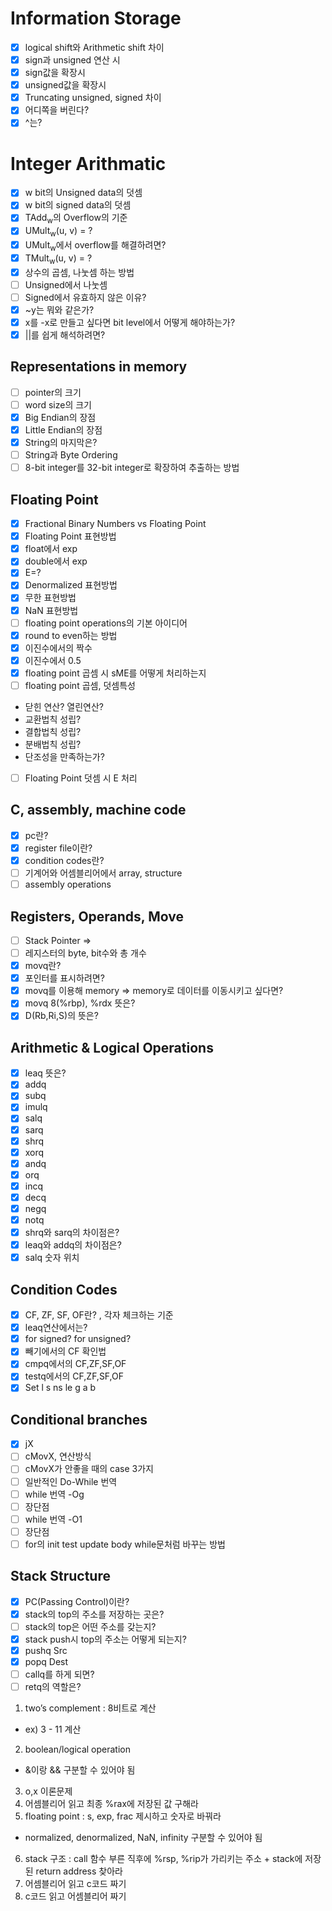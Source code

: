 # Information Storage
- [x] logical shift와 Arithmetic shift 차이
- [x] sign과 unsigned 연산 시
- [x] sign값을 확장시
- [x] unsigned값을 확장시
- [x] Truncating unsigned, signed 차이
- [x] 어디쪽을 버린다?
- [x] ^는?

# Integer Arithmatic
- [x] w bit의 Unsigned data의 덧셈
- [x] w bit의 signed data의 덧셈
- [x] TAdd<sub>w</sub>의 Overflow의 기준
- [x] UMult<sub>w</sub>(u, v) = ?
- [x] UMult<sub>w</sub>에서 overflow를 해결하려면?
- [x] TMult<sub>w</sub>(u, v) = ?
- [x] 상수의 곱셈, 나눗셈 하는 방법
- [ ] Unsigned에서 나눗셈
- [ ] Signed에서 유효하지 않은 이유?
- [x] ~y는 뭐와 같은가?
- [x] x를 -x로 만들고 싶다면 bit level에서 어떻게 해야하는가?
- [x] \|\|를 쉽게 해석하려면?

## Representations in memory
- [ ] pointer의 크기
- [ ] word size의 크기
- [x] Big Endian의 장점
- [x] Little Endian의 장점
- [x] String의 마지막은?
- [ ] String과 Byte Ordering
- [ ] 8-bit integer를 32-bit integer로 확장하여 추출하는 방법

## Floating Point
- [x] Fractional Binary Numbers vs Floating Point
- [x] Floating Point 표현방법
- [x] float에서 exp
- [x] double에서 exp
- [x] E=?
- [x] Denormalized 표현방법
- [x] 무한 표현방법
- [x] NaN 표현방법
- [ ] floating point operations의 기본 아이디어
- [x] round to even하는 방법
- [x] 이진수에서의 짝수
- [x] 이진수에서 0.5
- [x] floating point 곱셈 시 sME를 어떻게 처리하는지
- [ ] floating point 곱셈, 덧셈특성
- 닫힌 연산? 열린연산?
- 교환법칙 성립?
- 결합법칙 성립?
- 분배법칙 성립?
- 단조성을 만족하는가?
- [ ] Floating Point 덧셈 시 E 처리

## C, assembly, machine code
- [x] pc란?
- [x] register file이란?
- [x] condition codes란?
- [ ] 기계어와 어셈블리어에서 array, structure
- [ ] assembly operations

## Registers, Operands, Move
- [ ] Stack Pointer => 
- [ ] 레지스터의 byte, bit수와 총 개수
- [x] movq란?
- [x] 포인터를 표시하려면?
- [x] movq를 이용해 memory => memory로 데이터를 이동시키고 싶다면?
- [x] movq 8(%rbp), %rdx 뜻은?
- [x] D(Rb,Ri,S)의 뜻은?

## Arithmetic & Logical Operations
- [x] leaq 뜻은?
- [x] addq
- [x] subq
- [x] imulq
- [x] salq
- [x] sarq
- [x] shrq
- [x] xorq
- [x] andq
- [x] orq
- [x] incq
- [x] decq
- [x] negq
- [x] notq
- [x] shrq와 sarq의 차이점은?
- [x] leaq와 addq의 차이점은?
- [x] salq 숫자 위치
## Condition Codes
- [x] CF, ZF, SF, OF란? , 각자 체크하는 기준
- [x] leaq연산에서는?
- [x] for signed? for unsigned?
- [x] 빼기에서의 CF 확인법
- [x] cmpq에서의 CF,ZF,SF,OF
- [x] testq에서의 CF,ZF,SF,OF
- [x] Set l s ns le g a b

## Conditional branches
- [x] jX
- [ ] cMovX, 연산방식
- [ ] cMovX가 안좋을 때의 case 3가지
- [ ] 일반적인 Do-While 번역
- [ ] while 번역 -Og
- [ ] 장단점
- [ ] while 번역 -O1
- [ ] 장단점
- [ ] for의 init test update body while문처럼 바꾸는 방법

## Stack Structure
- [x] PC(Passing Control)이란?
- [x] stack의 top의 주소를 저장하는 곳은?
- [ ] stack의 top은 어떤 주소를 갖는지?
- [x] stack push시 top의 주소는 어떻게 되는지?
- [x] pushq Src
- [x] popq Dest
- [ ] callq를 하게 되면?
- [ ] retq의 역할은?

1. two’s complement : 8비트로 계산
- ex) 3 - 11 계산
2. boolean/logical operation 
- &이랑 && 구분할 수 있어야 됨
3. o,x 이론문제
4. 어셈블리어 읽고 최종 %rax에 저장된 값 구해라
5. floating point : s, exp, frac 제시하고 숫자로 바꿔라
- normalized, denormalized, NaN, infinity 구분할 수 있어야 됨
6. stack 구조 : call 함수 부른 직후에 %rsp, %rip가 가리키는 주소 + stack에 저장된 return address 찾아라
7. 어셈블리어 읽고 c코드 짜기
8. c코드 읽고 어셈블리어 짜기
